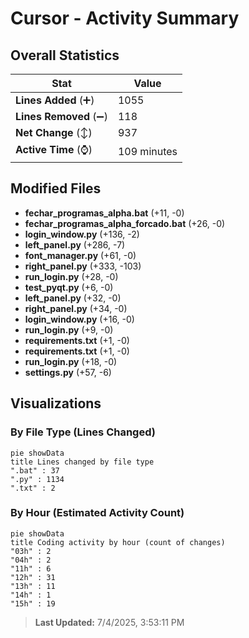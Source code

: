 # Cursor - Activity Summary 

## Overall Statistics

| Stat                   | Value                                                             |
| ---------------------- | ----------------------------------------------------------------- |
| **Lines Added** (➕)   | 1055                                          |
| **Lines Removed** (➖) | 118                                        |
| **Net Change** (↕)    | 937                |
| **Active Time** (⌚)   | 109 minutes |


## Modified Files
- **fechar_programas_alpha.bat** (+11, -0)
- **fechar_programas_alpha_forcado.bat** (+26, -0)
- **login_window.py** (+136, -2)
- **left_panel.py** (+286, -7)
- **font_manager.py** (+61, -0)
- **right_panel.py** (+333, -103)
- **run_login.py** (+28, -0)
- **test_pyqt.py** (+6, -0)
- **left_panel.py** (+32, -0)
- **right_panel.py** (+34, -0)
- **login_window.py** (+16, -0)
- **run_login.py** (+9, -0)
- **requirements.txt** (+1, -0)
- **requirements.txt** (+1, -0)
- **run_login.py** (+18, -0)
- **settings.py** (+57, -6)

## Visualizations

### By File Type (Lines Changed)

```mermaid
pie showData
title Lines changed by file type
".bat" : 37
".py" : 1134
".txt" : 2
```

### By Hour (Estimated Activity Count)

```mermaid
pie showData
title Coding activity by hour (count of changes)
"03h" : 2
"04h" : 2
"11h" : 6
"12h" : 31
"13h" : 11
"14h" : 1
"15h" : 19
```


> **Last Updated:** 7/4/2025, 3:53:11 PM
